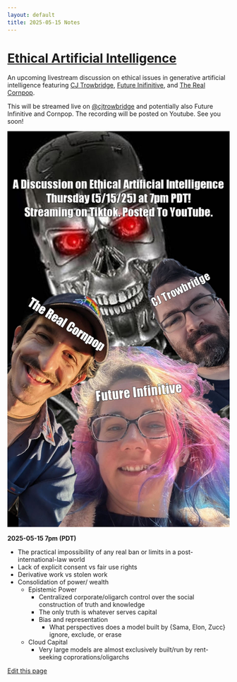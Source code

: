 ```yaml
---
layout: default
title: 2025-05-15 Notes
---
```


# [Ethical Artificial Intelligence](https://cjtrowbridge.com/projects/current/2025-05-15-AI-Ethics-Notes/)

An upcoming livestream discussion on ethical issues in generative artificial intelligence featuring [CJ Trowbridge](https://www.tiktok.com/@cjtrowbridge/video/7196557889358564651), [Future Inifinitive](https://www.tiktok.com/@lizthedeveloper/video/7501793836335648046), and [The Real Cornpop](https://www.tiktok.com/@therealcornpop/video/7501717015967681823).  

This will be streamed live on [@cjtrowbridge](https://www.tiktok.com/@cjtrowbridge) and potentially also Future Infinitive and Cornpop. The recording will be posted on Youtube. See you soon!  

<img src="/assets/images/ai-ethics-flyer.jpg" alt="Flyer" class="photo">

**2025-05-15 7pm (PDT)**

- The practical impossibility of any real ban or limits in a post-international-law world
- Lack of explicit consent vs fair use rights
- Derivative work vs stolen work
- Consolidation of power/ wealth
  - Epistemic Power
    - Centralized corporate/oligarch control over the social construction of truth and knowledge
    - The only truth is whatever serves capital
    - Bias and representation
      - What perspectives does a model built by {Sama, Elon, Zucc} ignore, exclude, or erase
  - Cloud Capital
    - Very large models are almost exclusively built/run by rent-seeking coprorations/oligarchs


[Edit this page](https://github.com/cjtrowbridge-com/cjtrowbridge.com/blob/main/projects/current/2025-05-15-AI-Ethics-Notes/index.md)
